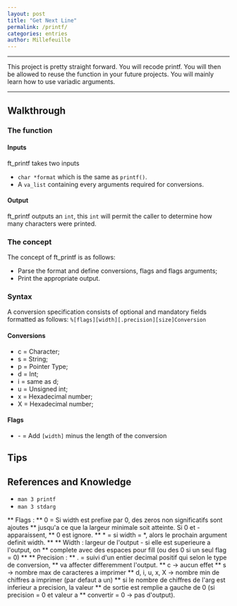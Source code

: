 ```yaml
---
layout: post
title: "Get Next Line"
permalink: /printf/
categories: entries
author: Millefeuille
---
```

---
This project is pretty straight forward. You will recode printf. You will then be allowed to reuse the function in your future projects. You will mainly learn how to use variadic arguments.

---

## Walkthrough
### The function
#### Inputs
ft_printf takes two inputs
- `char *format` which is the same as `printf()`.
- A `va_list` containing every arguments required for conversions.

#### Output
ft_printf outputs an `int`, this `int` will permit the caller to determine how many characters were printed.

### The concept
The concept of ft_printf is as follows:
- Parse the format and define conversions, flags and flags arguments;
- Print the appropriate output.

### Syntax
A conversion specification consists of optional and mandatory fields formatted as follows:
`%[flags][width][.precision][size]Conversion`

#### Conversions
- c = Character;
- s = String;
- p = Pointer Type;
- d = Int;
- i = same as d;
- u = Unsigned int;
- x = Hexadecimal number;
- X = Hexadecimal number;
#### Flags
- \- = Add `[width]` minus the length of the conversion


## Tips

## References and Knowledge
- `man 3 printf `
- `man 3 stdarg`

**  Flags :
**  0 = Si width est prefixe par 0, des zeros non significatifs sont ajoutes
**  jusqu'a ce que la largeur minimale soit atteinte. Si 0 et - apparaissent,
**  0 est ignore.
**  * = si width = *, alors le prochain argument definit width.
**
**  Width : largeur de l'output - si elle est superieure a l'output, on
**  complete avec des espaces pour fill (ou des 0 si un seul flag = 0)
**
**  Precision :
**  . = suivi d'un entier decimal positif qui selon le type de conversion,
**  va affecter differemment l'output.
**      c -> aucun effet
**      s -> nombre max de caracteres a imprimer
**      d, i, u, x, X -> nombre min de chiffres a imprimer (par defaut a un)
**      si le nombre de chiffres de l'arg est inferieur a precision, la valeur
**      de sortie est remplie a gauche de 0 (si precision = 0 et valeur a
**      convertir = 0 -> pas d'output).
